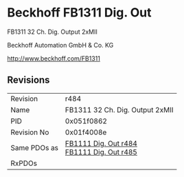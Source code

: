 # Beckhoff FB1311 Dig. Out

FB1311 32 Ch. Dig. Output 2xMII

Beckhoff Automation GmbH & Co. KG

http://www.beckhoff.com/FB1311

## Revisions
<table>
<tr>
<td>Revision</td>
<td>r484</td>
</tr>
<tr>
<td>Name</td>
<td>FB1311 32 Ch. Dig. Output 2xMII</td>
</tr>
<tr>
<td>PID</td>
<td>0x051f0862</td>
</tr>
<tr>
<td>Revision No</td>
<td>0x01f4008e</td>
</tr>
<tr>
<td>Same PDOs as</td>
<td><a href="FB1111+Dig.+Out.md">FB1111 Dig. Out r484</a><br/><a href="FB1111+Dig.+Out.md">FB1111 Dig. Out r485</a></td>
</tr>
<tr>
<td>RxPDOs</td>
<td></td>
</tr>
</table>
